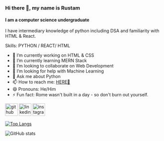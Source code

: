 <!--
### Hi there 👋
**RustamTomer/rustamtomer** is a ✨ _special_ ✨ repository because its `README.md` (this file) appears on your GitHub profile.

Here are some ideas to get you started:

- 🔭 I’m currently working on ...
- 🌱 I’m currently learning ...
- 👯 I’m looking to collaborate on ...
- 🤔 I’m looking for help with ...
- 💬 Ask me about ...
- 📫 How to reach me: ...
- 😄 Pronouns: ...
- ⚡ Fun fact: ...
-->
### Hi there 👋, my name is Rustam
#### I am a computer science undergraduate
I have intermediary knowledge of python including DSA and familiarity with HTML & React.

Skills: PYTHON / REACT/ HTML

- 🔭 I’m currently working on HTML & CSS 
- 🌱 I’m currently learning MERN Stack 
- 👯 I’m looking to collaborate on Web Development 
- 🤔 I’m looking for help with Machine Learning 
- 💬 Ask me about Python 
- 📫 How to reach me: [HERE👀](https://www.linkedin.com/in/rustam-singh-tomer-95498521b/) 
- 😄 Pronouns: He/Him 
- ⚡ Fun fact: Rome wasn't built in a day - so don't burn out yourself. 


[<img src='https://cdn.jsdelivr.net/npm/simple-icons@3.0.1/icons/github.svg' alt='github' height='40'>](https://github.com/RustamTomer)  [<img src='https://cdn.jsdelivr.net/npm/simple-icons@3.0.1/icons/linkedin.svg' alt='linkedin' height='40'>](https://www.linkedin.com/in/https://www.linkedin.com/in/rustam-singh-tomer-95498521b//)  [<img src='https://cdn.jsdelivr.net/npm/simple-icons@3.0.1/icons/instagram.svg' alt='instagram' height='40'>](https://www.instagram.com/rustamtomer/)  

[![Top Langs](https://github-readme-stats.vercel.app/api/top-langs/?username=RustamTomer)](https://github.com/anuraghazra/github-readme-stats)

![GitHub stats](https://github-readme-stats.vercel.app/api?username=RustamTomer&show_icons=true)  

